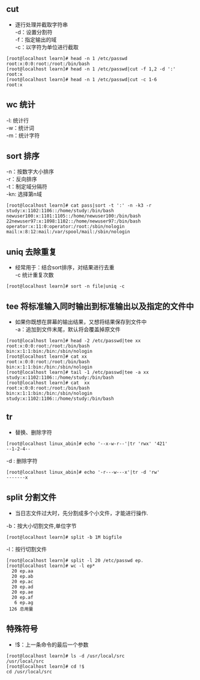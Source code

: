 ## cut  
- 逐行处理并截取字符串  
-d：设置分割符  
-f：指定输出的域  
-c：以字符为单位进行截取  
```  
[root@localhost learn]# head -n 1 /etc/passwd  
root:x:0:0:root:/root:/bin/bash  
[root@localhost learn]# head -n 1 /etc/passwd|cut -f 1,2 -d ':'  
root:x  
[root@localhost learn]# head -n 1 /etc/passwd|cut -c 1-6  
root:x  
```  

## wc 统计  
-l: 统计行  
-w：统计词  
-m：统计字符  

## sort 排序  
-n：按数字大小排序  
-r：反向排序  
-t：制定域分隔符  
-kn: 选择第n域  
```  
[root@localhost learn]# cat pass|sort -t ':' -n -k3 -r  
study:x:1102:1106::/home/study:/bin/bash  
newuser100:x:1101:1105::/home/newuser100:/bin/bash  
22newuser97:x:1098:1102::/home/newuser97:/bin/bash  
operator:x:11:0:operator:/root:/sbin/nologin  
mail:x:8:12:mail:/var/spool/mail:/sbin/nologin  
```  

## uniq 去除重复  
- 经常用于：结合sort排序，对结果进行去重  
-c 统计重复次数  
```  
[root@localhost learn]# sort -n file|uniq -c  
```  


## tee 将标准输入同时输出到标准输出以及指定的文件中  
- 如果你既想在屏幕的输出结果，又想将结果保存到文件中  
-a：追加到文件末尾，默认将会覆盖掉原文件  
```  
[root@localhost learn]# head -2 /etc/passwd|tee xx  
root:x:0:0:root:/root:/bin/bash  
bin:x:1:1:bin:/bin:/sbin/nologin  
[root@localhost learn]# cat xx  
root:x:0:0:root:/root:/bin/bash  
bin:x:1:1:bin:/bin:/sbin/nologin  
[root@localhost learn]# tail -1 /etc/passwd|tee -a xx  
study:x:1102:1106::/home/study:/bin/bash  
[root@localhost learn]# cat  xx  
root:x:0:0:root:/root:/bin/bash  
bin:x:1:1:bin:/bin:/sbin/nologin  
study:x:1102:1106::/home/study:/bin/bash  
```  


## tr   
- 替换、删除字符  
```  
[root@localhost linux_abin]# echo '--x-w-r--'|tr 'rwx' '421'   
--1-2-4--  
```  

-d : 删除字符  
```  
[root@localhost linux_abin]# echo '-r---w---x'|tr -d 'rw'  
-------x  
```  

## split 分割文件  
- 当日志文件过大时，先分割成多个小文件，才能进行操作.  

-b：按大小切割文件,单位字节  
```  
[root@localhost learn]# split -b 1M bigfile  
```  

-l：按行切割文件  
```  
[root@localhost learn]# split -l 20 /etc/passwd ep.  
[root@localhost learn]# wc -l ep*  
  20 ep.aa  
  20 ep.ab  
  20 ep.ac  
  20 ep.ad  
  20 ep.ae  
  20 ep.af  
   6 ep.ag  
 126 总用量  
```  

## 特殊符号  
- !$：上一条命令的最后一个参数  
```  
[root@localhost learn]# ls -d /usr/local/src  
/usr/local/src  
[root@localhost learn]# cd !$  
cd /usr/local/src  
```  
